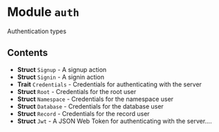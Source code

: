 # Module `auth`

Authentication types

## Contents

* **Struct** `Signup` - A signup action
* **Struct** `Signin` - A signin action
* **Trait** `Credentials` - Credentials for authenticating with the server
* **Struct** `Root` - Credentials for the root user
* **Struct** `Namespace` - Credentials for the namespace user
* **Struct** `Database` - Credentials for the database user
* **Struct** `Record` - Credentials for the record user
* **Struct** `Jwt` - A JSON Web Token for authenticating with the server....

